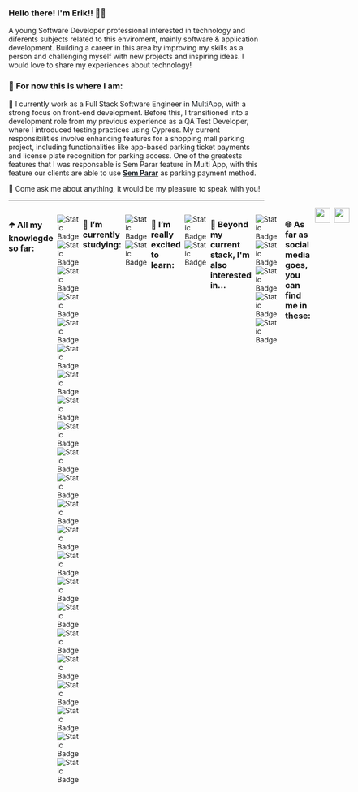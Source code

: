 ### Hello there! I'm Erik!! 👋😁

<p>A young Software Developer professional interested in technology and diferents subjects related to this enviroment, mainly software & application development. Building a career in this area by improving my skills as a person and challenging myself with new projects and inspiring ideas. I would love to share my experiences about technology!</p>

<h3>📌 For now this is where I am:</h3>
<p style="text-align: left;">🔭 I currently work as a Full Stack Software Engineer in <a href="https://www.meumulti.com.br/" target="_blank" style="color: #24292e; text-decoration: none;">MultiApp</a>, with a strong focus on front-end development. Before this, I transitioned into a development role from my previous experience as a QA Test Developer, where I introduced testing practices using Cypress. My current responsibilities involve enhancing features for a shopping mall parking project, including functionalities like app-based parking ticket payments and license plate recognition for parking access. One of the greatests features that I was responsable is Sem Parar feature in Multi App, with this feature our clients are able to use <a href="https://www.semparar.com.br/planos?rmkt=true&utm_source=google&utm_medium=cpc&utm_campaign=marca&gad_source=1&gclid=CjwKCAiAopuvBhBCEiwAm8jaMU2vGfwC5w_TFs6xthZMBXXxj2gX3JVb9ysZCtINidTxe9dhmynXVBoCmNwQAvD_BwE" target="_blank" style="color: #24292e"><strong>Sem Parar</strong></a> as parking payment method.</p>
<p style="text-align: left;">💬 Come ask me about anything, it would be my pleasure to speak with you!</p>
<hr>



<div style="display: flex; gap: 8px;">
    
<h3 style="text-align: left;">☂️ All my knowlegde so far: </h3>

![Static Badge](https://img.shields.io/badge/JavaScript-%23F7DF1E?style=for-the-badge&logo=javascript&labelColor=gray&link=https%3A%2F%2Fdeveloper.mozilla.org%2Fpt-BR%2Fdocs%2FWeb%2FJavaScript)
![Static Badge](https://img.shields.io/badge/TypeScript-%233178C6?style=for-the-badge&logo=typescript&labelColor=gray&link=https%3A%2F%2Fwww.typescriptlang.org%2F)
![Static Badge](https://img.shields.io/badge/Zod-%233E67B1?style=for-the-badge&logo=zod&labelColor=gray&link=https%3A%2F%2Fzod.dev%2F)
![Static Badge](https://img.shields.io/badge/React-%2361DAFB?style=for-the-badge&logo=react&labelColor=gray&link=https%3A%2F%2Freact.dev%2F)
![Static Badge](https://img.shields.io/badge/Next.Js-%23000000?style=for-the-badge&logo=next.js&labelColor=gray&link=https%3A%2F%2Fnextjs.org%2F)
![Static Badge](https://img.shields.io/badge/React%20Hook%20Form%20-%23EC5990?style=for-the-badge&logo=reacthookform&labelColor=gray&link=https%3A%2F%2Freact-hook-form.com%2F)
![Static Badge](https://img.shields.io/badge/React%20Router%20%20-%23CA4245?style=for-the-badge&logo=reactrouter&labelColor=gray&link=https%3A%2F%2Freactrouter.com%2Fen%2Fmain)
![Static Badge](https://img.shields.io/badge/Tailwind-%2306B6D4?style=for-the-badge&logo=tailwindcss&labelColor=gray&link=https%3A%2F%2Ftailwindcss.com%2F)
![Static Badge](https://img.shields.io/badge/Styled%20Components-%23DB7093?style=for-the-badge&logo=styled-components&labelColor=gray&link=https%3A%2F%2Fstyled-components.com%2F)
![Static Badge](https://img.shields.io/badge/Node.Js-%23339933?style=for-the-badge&logo=node.js&labelColor=gray&link=https%3A%2F%2Fnodejs.org%2Fen)
![Static Badge](https://img.shields.io/badge/Express.Js-%23000000?style=for-the-badge&logo=express&labelColor=gray&link=https%3A%2F%2Fexpressjs.com%2Fpt-br%2F)
![Static Badge](https://img.shields.io/badge/Fastify-%23000000?style=for-the-badge&logo=fastify&labelColor=gray&link=https%3A%2F%2Ffastify.dev%2F)
![Static Badge](https://img.shields.io/badge/PostgreSQL-%234169E1?style=for-the-badge&logo=postgresql&labelColor=gray&link=https%3A%2F%2Fwww.postgresql.org%2Fdocs%2F)
![Static Badge](https://img.shields.io/badge/Prisma-%232D3748?style=for-the-badge&logo=prisma&labelColor=gray&link=https%3A%2F%2Fwww.prisma.io%2F)
![Static Badge](https://img.shields.io/badge/Knex-%23D26B38?style=for-the-badge&logo=knex.js&labelColor=gray&link=https%3A%2F%2Fknexjs.org%2F)
![Static Badge](https://img.shields.io/badge/GraphQL-%23E10098?style=for-the-badge&logo=graphql&labelColor=gray&link=https%3A%2F%2Fgraphql.org%2F)
![Static Badge](https://img.shields.io/badge/Jest-%23C21325?style=for-the-badge&logo=jest&labelColor=gray&link=https%3A%2F%2Fjestjs.io%2Fpt-BR%2F)
![Static Badge](https://img.shields.io/badge/Vitest-%236E9F18?style=for-the-badge&logo=vitest&labelColor=gray&link=https%3A%2F%2Fvitest.dev%2F)
![Static Badge](https://img.shields.io/badge/Cypress-%2369D3A7?style=for-the-badge&logo=cypress&labelColor=gray&link=https%3A%2F%2Fwww.cypress.io%2F)
![Static Badge](https://img.shields.io/badge/Git-%23F05032?style=for-the-badge&logo=git&labelColor=gray&link=https%3A%2F%2Fgit-scm.com%2F)
![Static Badge](https://img.shields.io/badge/GitHub-%23181717?style=for-the-badge&logo=github&labelColor=gray)
![Static Badge](https://img.shields.io/badge/Docker-%232496ED?style=for-the-badge&logo=docker&labelColor=gray&link=https%3A%2F%2Fwww.docker.com%2F)


<h3 style="text-align: left;">🌱 I’m currently studying:</h3>

![Static Badge](https://img.shields.io/badge/MongoDB-%2347A248?style=for-the-badge&logo=mongodb&labelColor=gray&link=https%3A%2F%2Fwww.mongodb.com%2F)
![Static Badge](https://img.shields.io/badge/NestJs-%23E0234E?style=for-the-badge&logo=nestjs&labelColor=gray&link=https%3A%2F%2Fnestjs.com%2F)

  
<h3 style="text-align: left;">🎯 I’m really excited to learn: </h3>

![Static Badge](https://img.shields.io/badge/React%20Native-%230088CC?style=for-the-badge&logo=react&labelColor=gray&link=https%3A%2F%2Freactnative.dev%2F)
![Static Badge](https://img.shields.io/badge/Amazon%20AWS-%23232F3E?style=for-the-badge&logo=amazon&labelColor=gray&link=https%3A%2F%2Faws.amazon.com%2Fpt%2Ffree%2F%3Fgclid%3DCjwKCAiAopuvBhBCEiwAm8jaMV-lDMiwqb2aMFrC2_bvp8Kf3mf6YwbjwnMmtmlRoSmyrmKhEEv07xoCZLAQAvD_BwE%26trk%3D2ee11bb2-bc40-4546-9852-2c4ad8e8f646%26sc_channel%3Dps%26ef_id%3DCjwKCAiAopuvBhBCEiwAm8jaMV-lDMiwqb2aMFrC2_bvp8Kf3mf6YwbjwnMmtmlRoSmyrmKhEEv07xoCZLAQAvD_BwE%3AG%3As%26s_kwcid%3DAL!4422!3!561843094929!e!!g!!aws!15278604629!130587771740%26all-free-tier.sort-by%3Ditem.additionalFields.SortRank%26all-free-tier.sort-order%3Dasc%26awsf.Free%2520Tier%2520Types%3D*all%26awsf.Free%2520Tier%2520Categories%3D*all)

<h3 style="text-align: left;">👀 Beyond my current stack, I'm also interested in...</h3>

![Static Badge](https://img.shields.io/badge/Ruby%20on%20Rails-%23D30001?style=for-the-badge&logo=rubyonrails&labelColor=gray)
![Static Badge](https://img.shields.io/badge/Ruby-%23CC342D?style=for-the-badge&logo=ruby&labelColor=gray)
![Static Badge](https://img.shields.io/badge/Python-%233776AB?style=for-the-badge&logo=python&labelColor=gray&link=https%3A%2F%2Fwww.python.org%2F)
![Static Badge](https://img.shields.io/badge/CSHARP-%23512BD4?style=for-the-badge&logo=C%23&labelColor=gray&link=https%3A%2F%2Flearn.microsoft.com%2Fpt-br%2Fdotnet%2Fcsharp%2F)
![Static Badge](https://img.shields.io/badge/Vue.Js-%234FC08D?style=for-the-badge&logo=vue.js&labelColor=gray&link=https%3A%2F%2Fvuejs.org%2F)


<br>

<h3 style="text-align: left;">🌐 As far as social media goes, you can find me in these:</h3>
  <a href="https://www.linkedin.com/in/erik-oliveira-9aa589183/" target="blank" color="FFFFFF">
    <img src="https://cdn.jsdelivr.net/gh/devicons/devicon/icons/linkedin/linkedin-original.svg" height="30" width="30" />
  </a>

  <a href="mailto:ol.erik0107@gmail.com" target="blank" color="FFFFFF">
    <img style="text-align: center;" src="https://upload.wikimedia.org/wikipedia/commons/thumb/7/7e/Gmail_icon_%282020%29.svg/2560px-Gmail_icon_%282020%29.svg.png" height="30" width="30" />
    <br>
  </a>
  
